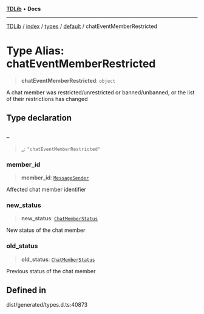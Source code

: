[**TDLib**](../../../../../../README.md) • **Docs**

***

[TDLib](../../../../../../modules.md) / [index](../../../../../README.md) / [types](../../../README.md) / [default](../README.md) / chatEventMemberRestricted

# Type Alias: chatEventMemberRestricted

> **chatEventMemberRestricted**: `object`

A chat member was restricted/unrestricted or banned/unbanned, or the list of their restrictions has changed

## Type declaration

### \_

> **\_**: `"chatEventMemberRestricted"`

### member\_id

> **member\_id**: [`MessageSender`](MessageSender.md)

Affected chat member identifier

### new\_status

> **new\_status**: [`ChatMemberStatus`](ChatMemberStatus.md)

New status of the chat member

### old\_status

> **old\_status**: [`ChatMemberStatus`](ChatMemberStatus.md)

Previous status of the chat member

## Defined in

dist/generated/types.d.ts:40873
